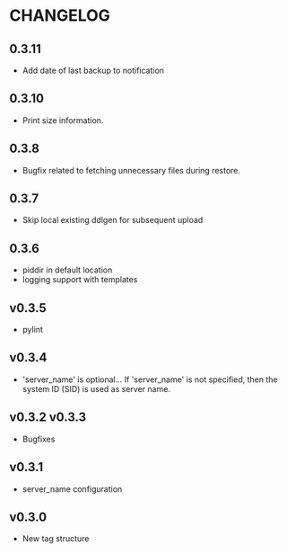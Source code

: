 # CHANGELOG

## 0.3.11

- Add date of last backup to notification

## 0.3.10

- Print size information.

## 0.3.8

- Bugfix related to fetching unnecessary files during restore.

## 0.3.7

- Skip local existing ddlgen for subsequent upload

## 0.3.6

- piddir in default location
- logging support with templates

## v0.3.5

- pylint

## v0.3.4

- 'server_name' is optional... If 'server_name' is not specified, then the system ID (SID) is used as server name. 

## v0.3.2 v0.3.3 

- Bugfixes

## v0.3.1

- server_name configuration

## v0.3.0

- New tag structure
